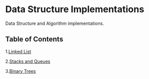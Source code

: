 # Data Structure Implementations

Data Structure and Algorithm implementations. 

## Table of Contents

1.[Linked List](LinkedList)

2.[Stacks and Queues](https://github.com/RevYolution/data-structures-and-algorithms/tree/master/Data-Structures/StacksAndQueues)

3.[Binary Trees](https://github.com/RevYolution/data-structures-and-algorithms/tree/master/Data-Structures/Trees)
